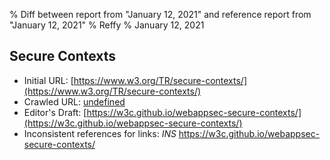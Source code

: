 % Diff between report from "January 12, 2021" and reference report from "January 12, 2021"
% Reffy
% January 12, 2021

## Secure Contexts

- Initial URL: [https://www.w3.org/TR/secure-contexts/](https://www.w3.org/TR/secure-contexts/)
- Crawled URL: [undefined](undefined)
- Editor's Draft: [https://w3c.github.io/webappsec-secure-contexts/](https://w3c.github.io/webappsec-secure-contexts/)
- Inconsistent references for links: *INS* https://w3c.github.io/webappsec-secure-contexts/


